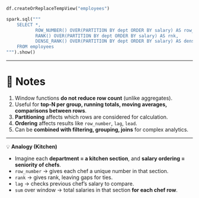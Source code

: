 ```python
df.createOrReplaceTempView("employees")

spark.sql("""
    SELECT *,
           ROW_NUMBER() OVER(PARTITION BY dept ORDER BY salary) AS row_num,
           RANK() OVER(PARTITION BY dept ORDER BY salary) AS rnk,
           DENSE_RANK() OVER(PARTITION BY dept ORDER BY salary) AS dense_rnk
    FROM employees
""").show()
```

---

# 🔹 Notes

1. Window functions **do not reduce row count** (unlike aggregates).
2. Useful for **top-N per group, running totals, moving averages, comparisons between rows**.
3. **Partitioning** affects which rows are considered for calculation.
4. **Ordering** affects results like `row_number`, `lag`, `lead`.
5. Can be **combined with filtering, grouping, joins** for complex analytics.

---

💡 **Analogy (Kitchen)**

* Imagine each **department = a kitchen section**, and **salary ordering = seniority of chefs**.
* `row_number` → gives each chef a unique number in that section.
* `rank` → gives rank, leaving gaps for ties.
* `lag` → checks previous chef’s salary to compare.
* `sum` over window → total salaries in that section **for each chef row**.

